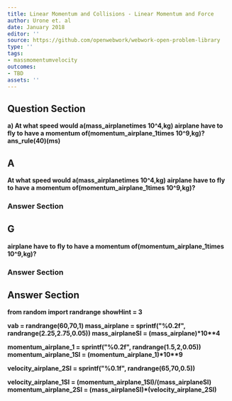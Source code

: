 ```yaml
---
title: Linear Momentum and Collisions - Linear Momentum and Force
author: Urone et. al
date: January 2018
editor: ''
source: https://github.com/openwebwork/webwork-open-problem-library
type: ''
tags:
- massmomentumvelocity
outcomes:
- TBD
assets: ''
---
```


## Question Section 

<b>
a) At what speed would a(mass_airplanetimes 10^4,kg) airplane have to fly to have a momentum of(momentum_airplane_1times 10^9,kg)?
ans_rule(40)(ms)

## A
At what speed would a(mass_airplanetimes 10^4,kg) airplane have to fly to have a momentum of(momentum_airplane_1times 10^9,kg)?
### Answer Section
## G
airplane have to fly to have a momentum of(momentum_airplane_1times 10^9,kg)?
### Answer Section


## Answer Section

from random import randrange
showHint = 3

vab = randrange(60,70,1)
mass_airplane = sprintf("%0.2f", randrange(2.25,2.75,0.05))
mass_airplaneSI = (mass_airplane)*10**4

momentum_airplane_1 = sprintf("%0.2f", randrange(1.5,2,0.05))
momentum_airplane_1SI = (momentum_airplane_1)*10**9

velocity_airplane_2SI = sprintf("%0.1f", randrange(65,70,0.5))

velocity_airplane_1SI = (momentum_airplane_1SI)/(mass_airplaneSI)
momentum_airplane_2SI = (mass_airplaneSI)*(velocity_airplane_2SI)